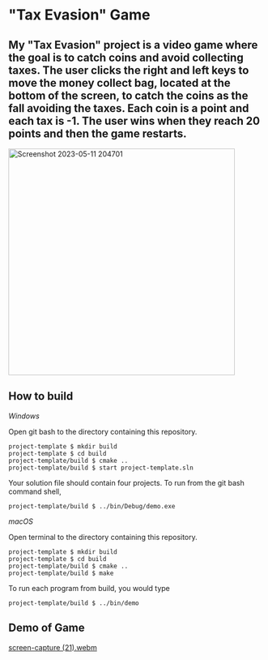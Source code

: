 # "Tax Evasion" Game

## My "Tax Evasion" project is a video game where the goal is to catch coins and avoid collecting taxes. The user clicks the right and left keys to move the money collect bag, located at the bottom of the screen, to catch the coins as the fall avoiding the taxes. Each coin is a point and each tax is -1. The user wins when they reach 20 points and then the game restarts. 

<img width="447" alt="Screenshot 2023-05-11 204701" src="https://github.com/chani120/project-template/assets/44120884/10f8070a-ff3d-4ec5-baa6-e0792dfbab78">

## How to build

*Windows*

Open git bash to the directory containing this repository.

```
project-template $ mkdir build
project-template $ cd build
project-template/build $ cmake ..
project-template/build $ start project-template.sln
```

Your solution file should contain four projects.
To run from the git bash command shell, 

```
project-template/build $ ../bin/Debug/demo.exe
```

*macOS*

Open terminal to the directory containing this repository.

```
project-template $ mkdir build
project-template $ cd build
project-template/build $ cmake ..
project-template/build $ make
```

To run each program from build, you would type

```
project-template/build $ ../bin/demo
```


## Demo of Game

[screen-capture (21).webm](https://github.com/chani120/project-template/assets/44120884/8eb294d3-8c1b-46b4-9156-c9846c103f6e)




